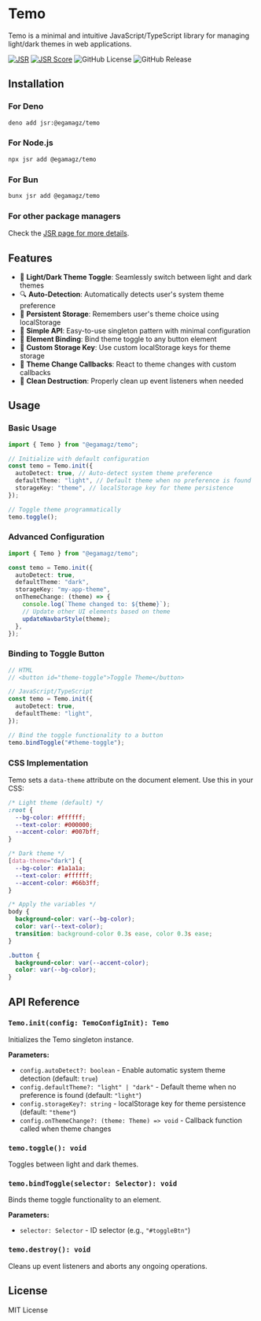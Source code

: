 # Temo

Temo is a minimal and intuitive JavaScript/TypeScript library for managing
light/dark themes in web applications.

[![JSR](https://jsr.io/badges/@egamagz/temo)](https://jsr.io/@egamagz/temo)
[![JSR Score](https://jsr.io/badges/@egamagz/temo/score)](https://jsr.io/@egamagz/temo/score)
![GitHub License](https://img.shields.io/github/license/egamagz/temo)
![GitHub Release](https://img.shields.io/github/v/release/egamagz/temo)

## Installation

### For Deno

```bash
deno add jsr:@egamagz/temo
```

### For Node.js

```bash
npx jsr add @egamagz/temo
```

### For Bun

```bash
bunx jsr add @egamagz/temo
```

### For other package managers

Check the [JSR page for more details](https://jsr.io/@egamagz/temo).

## Features

- 🌙 **Light/Dark Theme Toggle**: Seamlessly switch between light and dark
  themes
- 🔍 **Auto-Detection**: Automatically detects user's system theme preference
- 💾 **Persistent Storage**: Remembers user's theme choice using localStorage
- 🎯 **Simple API**: Easy-to-use singleton pattern with minimal configuration
- 🔗 **Element Binding**: Bind theme toggle to any button element
- 🎨 **Custom Storage Key**: Use custom localStorage keys for theme storage
- 🔄 **Theme Change Callbacks**: React to theme changes with custom callbacks
- 🧹 **Clean Destruction**: Properly clean up event listeners when needed

## Usage

### Basic Usage

```typescript
import { Temo } from "@egamagz/temo";

// Initialize with default configuration
const temo = Temo.init({
  autoDetect: true, // Auto-detect system theme preference
  defaultTheme: "light", // Default theme when no preference is found
  storageKey: "theme", // localStorage key for theme persistence
});

// Toggle theme programmatically
temo.toggle();
```

### Advanced Configuration

```typescript
import { Temo } from "@egamagz/temo";

const temo = Temo.init({
  autoDetect: true,
  defaultTheme: "dark",
  storageKey: "my-app-theme",
  onThemeChange: (theme) => {
    console.log(`Theme changed to: ${theme}`);
    // Update other UI elements based on theme
    updateNavbarStyle(theme);
  },
});
```

### Binding to Toggle Button

```typescript
// HTML
// <button id="theme-toggle">Toggle Theme</button>

// JavaScript/TypeScript
const temo = Temo.init({
  autoDetect: true,
  defaultTheme: "light",
});

// Bind the toggle functionality to a button
temo.bindToggle("#theme-toggle");
```

### CSS Implementation

Temo sets a `data-theme` attribute on the document element. Use this in your
CSS:

```css
/* Light theme (default) */
:root {
  --bg-color: #ffffff;
  --text-color: #000000;
  --accent-color: #007bff;
}

/* Dark theme */
[data-theme="dark"] {
  --bg-color: #1a1a1a;
  --text-color: #ffffff;
  --accent-color: #66b3ff;
}

/* Apply the variables */
body {
  background-color: var(--bg-color);
  color: var(--text-color);
  transition: background-color 0.3s ease, color 0.3s ease;
}

.button {
  background-color: var(--accent-color);
  color: var(--bg-color);
}
```

## API Reference

### `Temo.init(config: TemoConfigInit): Temo`

Initializes the Temo singleton instance.

**Parameters:**

- `config.autoDetect?: boolean` - Enable automatic system theme detection
  (default: `true`)
- `config.defaultTheme?: "light" | "dark"` - Default theme when no preference is
  found (default: `"light"`)
- `config.storageKey?: string` - localStorage key for theme persistence
  (default: `"theme"`)
- `config.onThemeChange?: (theme: Theme) => void` - Callback function called
  when theme changes

### `temo.toggle(): void`

Toggles between light and dark themes.

### `temo.bindToggle(selector: Selector): void`

Binds theme toggle functionality to an element.

**Parameters:**

- `selector: Selector` - ID selector (e.g., `"#toggleBtn"`)

### `temo.destroy(): void`

Cleans up event listeners and aborts any ongoing operations.

## License

MIT License

